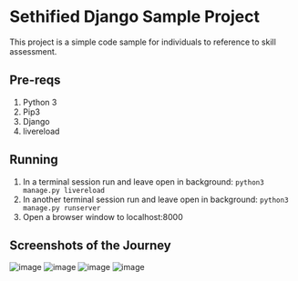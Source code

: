 # Sethified Django Sample Project

This project is a simple code sample for individuals to reference to skill assessment.

## Pre-reqs
1. Python 3
2. Pip3
3. Django
4. livereload

## Running
1. In a terminal session run and leave open in background: `python3 manage.py livereload`
2. In another terminal session run and leave open in background: `python3 manage.py runserver`
3. Open a browser window to localhost:8000

## Screenshots of the Journey
![image](https://user-images.githubusercontent.com/1483300/137831575-0b774d6e-d981-49a7-9e49-8088a0aaca83.png)
![image](https://user-images.githubusercontent.com/1483300/137831597-0b2b8fe4-141f-46ed-ad43-b2ac20377bc9.png)
![image](https://user-images.githubusercontent.com/1483300/137831695-831ecfb0-36dd-4b33-92e2-b32c2185ff9c.png)
![image](https://user-images.githubusercontent.com/1483300/137831709-19958ac0-1fb0-46db-b638-3dcbd46cc4cb.png)
